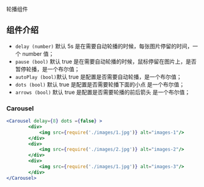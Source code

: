 轮播组件


## 组件介绍



- `delay (number)` 默认 5s   是在需要自动轮播的时候，每张图片停留的时间，一个 number 值；
- `pause (bool)`   默认 true 是在需要自动轮播的时候，鼠标停留在图片上，是否暂停轮播，是一个布尔值；
- `autoPlay (bool)`默认 true 是配置是否需要自动轮播，是一个布尔值；
- `dots (bool)`    默认 true 是配置是否需要轮播下面的小点 是一个布尔值；
- `arrows (bool)`  默认 true 是配置是否需要轮播的前后箭头 是一个布尔值；

### Carousel
```jsx
<Carousel delay={8} dots ={false} >
        <div>
            <img src={require('./images/1.jpg')} alt="images-1"/>
        </div>
        <div>
            <img src={require('./images/2.jpg')} alt="images-2"/>
        </div>
        <div>
            <img src={require('./images/1.jpg')} alt="images-3"/>
        </div>
</Carousel>
```